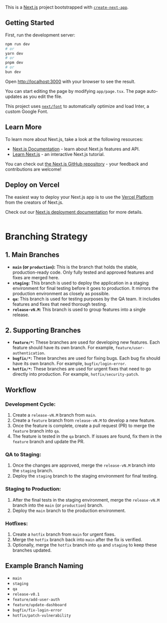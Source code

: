 This is a [Next.js](https://nextjs.org/) project bootstrapped with [`create-next-app`](https://github.com/vercel/next.js/tree/canary/packages/create-next-app).

## Getting Started

First, run the development server:

```bash
npm run dev
# or
yarn dev
# or
pnpm dev
# or
bun dev
```

Open [http://localhost:3000](http://localhost:3000) with your browser to see the result.

You can start editing the page by modifying `app/page.tsx`. The page auto-updates as you edit the file.

This project uses [`next/font`](https://nextjs.org/docs/basic-features/font-optimization) to automatically optimize and load Inter, a custom Google Font.

## Learn More

To learn more about Next.js, take a look at the following resources:

- [Next.js Documentation](https://nextjs.org/docs) - learn about Next.js features and API.
- [Learn Next.js](https://nextjs.org/learn) - an interactive Next.js tutorial.

You can check out [the Next.js GitHub repository](https://github.com/vercel/next.js/) - your feedback and contributions are welcome!

## Deploy on Vercel

The easiest way to deploy your Next.js app is to use the [Vercel Platform](https://vercel.com/new?utm_medium=default-template&filter=next.js&utm_source=create-next-app&utm_campaign=create-next-app-readme) from the creators of Next.js.

Check out our [Next.js deployment documentation](https://nextjs.org/docs/deployment) for more details.

```

```

# Branching Strategy

## 1. Main Branches

- **`main` (or `production`):** This is the branch that holds the stable, production-ready code. Only fully tested and approved features and fixes are merged here.
- **`staging`:** This branch is used to deploy the application in a staging environment for final testing before it goes to production. It mirrors the production environment as closely as possible.
- **`qa`:** This branch is used for testing purposes by the QA team. It includes features and fixes that need thorough testing.
- **`release-vN.M`:** This branch is used to group features into a single release.

## 2. Supporting Branches

- **`feature/*`:** These branches are used for developing new features. Each feature should have its own branch. For example, `feature/user-authentication`.
- **`bugfix/*`:** These branches are used for fixing bugs. Each bug fix should have its own branch. For example, `bugfix/login-error`.
- **`hotfix/*`:** These branches are used for urgent fixes that need to go directly into production. For example, `hotfix/security-patch`.

## Workflow

### Development Cycle:

1. Create a `release-vN.M` branch from `main`.
2. Create a `feature` branch from `release-vN.M` to develop a new feature.
3. Once the feature is complete, create a pull request (PR) to merge the `feature` branch into `qa`.
4. The feature is tested in the `qa` branch. If issues are found, fix them in the `feature` branch and update the PR.

### QA to Staging:

1. Once the changes are approved, merge the `release-vN.M` branch into the `staging` branch.
2. Deploy the `staging` branch to the staging environment for final testing.

### Staging to Production:

1. After the final tests in the staging environment, merge the `release-vN.M` branch into the `main` (or `production`) branch.
2. Deploy the `main` branch to the production environment.

### Hotfixes:

1. Create a `hotfix` branch from `main` for urgent fixes.
2. Merge the `hotfix` branch back into `main` after the fix is verified.
3. Optionally, merge the `hotfix` branch into `qa` and `staging` to keep these branches updated.

## Example Branch Naming

- `main`
- `staging`
- `qa`
- `release-v0.1`
- `feature/add-user-auth`
- `feature/update-dashboard`
- `bugfix/fix-login-error`
- `hotfix/patch-vulnerability`
